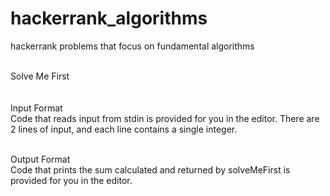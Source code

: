 # hackerrank_algorithms
hackerrank problems that focus on fundamental algorithms

<br> Solve Me First </br>
<br> 
<br>Input Format</br>
Code that reads input from stdin is provided for you in the editor. 
There are 2 lines of input, and each line contains a single integer.

<br>Output Format</br>
Code that prints the sum calculated and returned by solveMeFirst is provided for you in the editor. </br>
